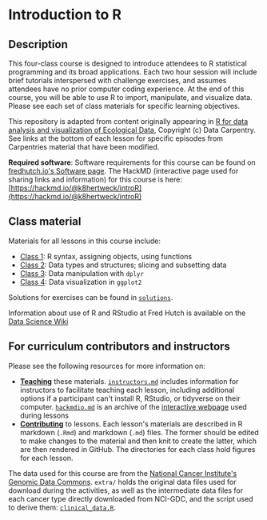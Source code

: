 # Introduction to R

## Description

This four-class course is designed to introduce attendees to R statistical programming and its broad applications. 
Each two hour session will include brief tutorials interspersed with challenge exercises, and assumes attendees have no prior 
computer coding experience. 
At the end of this course, you will be able to use R to import, manipulate, and visualize data.
Please see each set of class materials for specific learning objectives.

This repository is adapted from content originally appearing in 
[R for data analysis and visualization of Ecological Data](https://datacarpentry.org/R-ecology-lesson/),
Copyright (c) Data Carpentry. 
See links at the bottom of each lesson for specific episodes from Carpentries material that have been modified.

**Required software**: Software requirements for this course can be found on [fredhutch.io's Software page](http://www.fredhutch.io/software/#r-and-rstudio). The HackMD (interactive page used for sharing links and information) for this course is here: [https://hackmd.io/@k8hertweck/introR](https://hackmd.io/@k8hertweck/introR)

## Class material

Materials for all lessons in this course include:

- [Class 1](class1.md): R syntax, assigning objects, using functions
- [Class 2](class2.md): Data types and structures; slicing and subsetting data
- [Class 3](class3.md): Data manipulation with `dplyr`
- [Class 4](class4.md): Data visualization in `ggplot2`

Solutions for exercises can be found in [`solutions`](solutions/).

Information about use of R and RStudio at Fred Hutch is available on the [Data Science Wiki](https://sciwiki.fredhutch.org/scicomputing/software_R/)

## For curriculum contributors and instructors

Please see the following resources for more information on:
- [**Teaching**](https://github.com/fredhutchio/instructors) these materials.
[`instructors.md`](instructors.md) includes information for instructors to facilitate teaching each lesson,
including additional options if a participant can't install R,
RStudio, or tidyverse on their computer.
[`hackmdio.md`](hackio.md) is an archive of the [interactive webpage](https://hackmd.io) used during lessons
- [**Contributing**](https://github.com/fredhutchio/curriculum_contribution) to lessons.
Each lesson's materials are described in R markdown (`.Rmd`) and markdown (`.md`) files.
The former should be edited to make changes to the material and then knit to create the latter,
which are then rendered in GitHub.
The directories for each class hold figures for each lesson.

The data used for this course are from the [National Cancer Institute's Genomic Data Commons](https://gdc.cancer.gov). `extra/` holds the original data files used for 
download during the activities, as well as the intermediate data files for each cancer type directly downloaded from NCI-GDC, and the script used to derive them: [`clinical_data.R`](extra/clinical_data.R).
